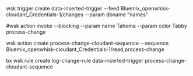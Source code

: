 

wsk trigger create data-inserted-trigger --feed Bluemix_openwhisk-cloudant_Credentials-1/changes --param dbname "names"

#wsk action invoke --blocking --param name Tahoma --param color Tabby process-change


wsk action create process-change-cloudant-sequence --sequence Bluemix_openwhisk-cloudant_Credentials-1/read,process-change


bx wsk rule create log-change-rule data-inserted-trigger process-change-cloudant-sequence
